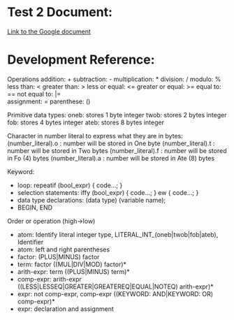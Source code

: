 # Test 2 Document:
[Link to the Google document](https://docs.google.com/document/d/1781U41ydMz_0HRzeQnuIUyZ-tOFjqX5Bccd6j6syKh4/edit?usp=sharing)

# Development Reference:

Operations
addition: +
subtraction: -
multiplication: *
division: /
modulo: %
less than: <
greater than: >
less or equal: <=
greater or equal: >=
equal to: ==
not equal to: |=  
assignment: =
parenthese: ()

Primitive data types:
oneb:   stores 1 byte integer
twob:   stores 2 bytes integer
fob:    stores 4 bytes integer
ateb:   stores 8 bytes integer

Character in number literal to express what they are in bytes:
(number_literal).o :    number will be stored in One byte 
(number_literal).t :    number will be stored in Two bytes
(number_literal).f :    number will be stored in Fo (4) bytes
(number_literal).a :    number will be stored in Ate (8) bytes

Keyword:
- loop: 
    repeatif (bool_expr) {
        code...;
    }
- selection statements:
    iffy (bool_expr) {
        code...;
    } ew {
        code...;
    }
- data type declarations:
    (data type) (variable name);
- BEGIN, END

Order or operation (high->low)
- atom: Identify literal integer type, LITERAL_INT_(oneb|twob|fob|ateb), Identifier
- atom: left and right parentheses
- factor: (PLUS|MINUS) factor
- term: factor ((MUL|DIV|MOD) factor)*
- arith-expr: term ((PLUS|MINUS) term)*
- comp-expr: arith-expr ((LESS|LESSEQ|GREATER|GREATEREQ|EQUAL|NOTEQ) arith-expr)*
- expr: not comp-expr, comp-expr ((KEYWORD: AND|KEYWORD: OR) comp-expr)*
- expr: declaration and assignment
